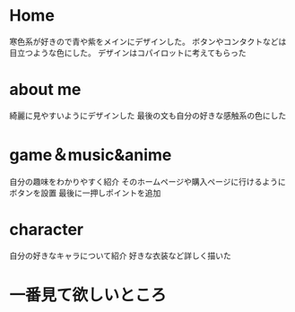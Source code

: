 # Home
寒色系が好きので青や紫をメインにデザインした。
ボタンやコンタクトなどは目立つような色にした。
デザインはコパイロットに考えてもらった
# about me
綺麗に見やすいようにデザインした
最後の文も自分の好きな感触系の色にした
# game＆music&anime
自分の趣味をわかりやすく紹介
そのホームページや購入ページに行けるようにボタンを設置
最後に一押しポイントを追加
# character
自分の好きなキャラについて紹介
好きな衣装など詳しく描いた
# 一番見て欲しいところ
